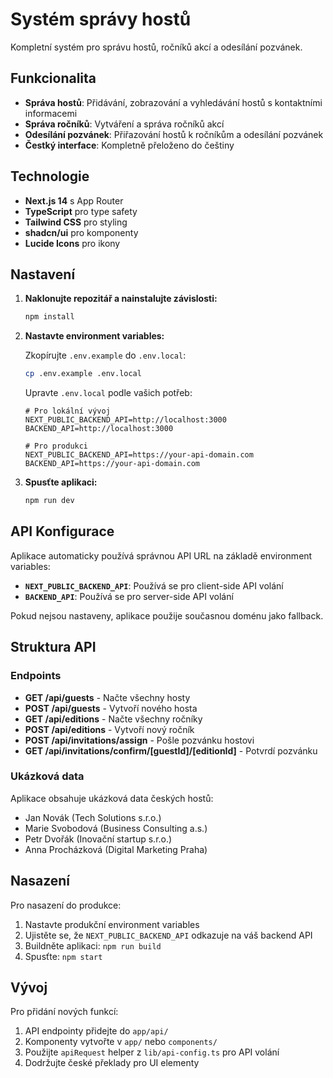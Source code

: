 # Systém správy hostů

Kompletní systém pro správu hostů, ročníků akcí a odesílání pozvánek.

## Funkcionalita

- **Správa hostů**: Přidávání, zobrazování a vyhledávání hostů s kontaktními informacemi
- **Správa ročníků**: Vytváření a správa ročníků akcí
- **Odesílání pozvánek**: Přiřazování hostů k ročníkům a odesílání pozvánek
- **Čestký interface**: Kompletně přeloženo do češtiny

## Technologie

- **Next.js 14** s App Router
- **TypeScript** pro type safety
- **Tailwind CSS** pro styling
- **shadcn/ui** pro komponenty
- **Lucide Icons** pro ikony

## Nastavení

1. **Naklonujte repozitář a nainstalujte závislosti:**
   ```bash
   npm install
   ```

2. **Nastavte environment variables:**
   
   Zkopírujte `.env.example` do `.env.local`:
   ```bash
   cp .env.example .env.local
   ```
   
   Upravte `.env.local` podle vašich potřeb:
   ```env
   # Pro lokální vývoj
   NEXT_PUBLIC_BACKEND_API=http://localhost:3000
   BACKEND_API=http://localhost:3000
   
   # Pro produkci
   NEXT_PUBLIC_BACKEND_API=https://your-api-domain.com
   BACKEND_API=https://your-api-domain.com
   ```

3. **Spusťte aplikaci:**
   ```bash
   npm run dev
   ```

## API Konfigurace

Aplikace automaticky používá správnou API URL na základě environment variables:

- **`NEXT_PUBLIC_BACKEND_API`**: Používá se pro client-side API volání
- **`BACKEND_API`**: Používá se pro server-side API volání

Pokud nejsou nastaveny, aplikace použije současnou doménu jako fallback.

## Struktura API

### Endpoints

- **GET /api/guests** - Načte všechny hosty
- **POST /api/guests** - Vytvoří nového hosta
- **GET /api/editions** - Načte všechny ročníky
- **POST /api/editions** - Vytvoří nový ročník
- **POST /api/invitations/assign** - Pošle pozvánku hostovi
- **GET /api/invitations/confirm/[guestId]/[editionId]** - Potvrdí pozvánku

### Ukázková data

Aplikace obsahuje ukázková data českých hostů:
- Jan Novák (Tech Solutions s.r.o.)
- Marie Svobodová (Business Consulting a.s.)
- Petr Dvořák (Inovační startup s.r.o.)
- Anna Procházková (Digital Marketing Praha)

## Nasazení

Pro nasazení do produkce:

1. Nastavte produkční environment variables
2. Ujistěte se, že `NEXT_PUBLIC_BACKEND_API` odkazuje na váš backend API
3. Buildněte aplikaci: `npm run build`
4. Spusťte: `npm start`

## Vývoj

Pro přidání nových funkcí:

1. API endpointy přidejte do `app/api/`
2. Komponenty vytvořte v `app/` nebo `components/`
3. Použijte `apiRequest` helper z `lib/api-config.ts` pro API volání
4. Dodržujte české překlady pro UI elementy